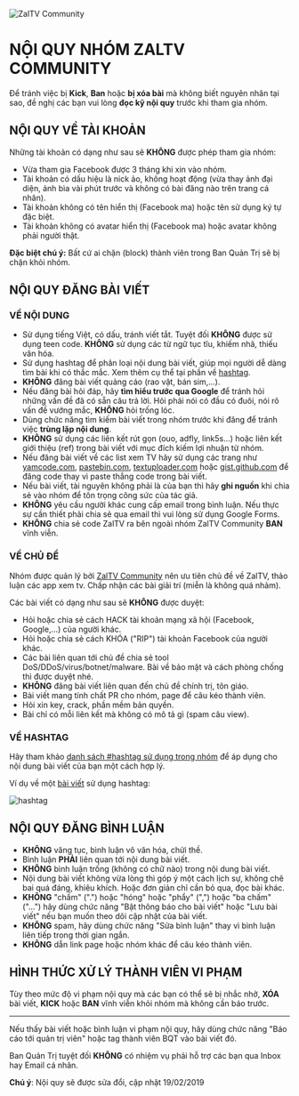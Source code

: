 ![ZalTV Community](https://3.bp.blogspot.com/-ASwf6KwwdAM/Wdo7LXx0hkI/AAAAAAAAD8o/vSNWFYpVaogD65JMfwCmMOtXJOeby5SKgCLcBGAs/s1600/j2team-community-birthday.png)

# NỘI QUY NHÓM ZALTV COMMUNITY

Để tránh việc bị **Kick**, **Ban** hoặc **bị xóa bài** mà không biết nguyên nhân tại sao, đề nghị các bạn vui lòng **đọc kỹ nội quy** trước khi tham gia nhóm.

## NỘI QUY VỀ TÀI KHOẢN

Những tài khoản có dạng như sau sẽ **KHÔNG** được phép tham gia nhóm:
- Vừa tham gia Facebook được 3 tháng khi xin vào nhóm.
- Tài khoản có dấu hiệu là nick ảo, không hoạt động (vừa thay ảnh đại diện, ảnh bìa vài phút trước và không có bài đăng nào trên trang cá nhân).
- Tài khoản không có tên hiển thị (Facebook ma) hoặc tên sử dụng ký tự đặc biệt.
-  Tài khoản không có avatar hiển thị (Facebook ma) hoặc avatar không phải người thật.

**Đặc biệt chú ý:** Bất cứ ai chặn (block) thành viên trong Ban Quản Trị sẽ bị chặn khỏi nhóm.

## NỘI QUY ĐĂNG BÀI VIẾT

### VỀ NỘI DUNG
- Sử dụng tiếng Việt, có dấu, tránh viết tắt. Tuyệt đối **KHÔNG** được sử dụng teen code. **KHÔNG** sử dụng các từ ngữ tục tĩu, khiếm nhã, thiếu văn hóa.
- Sử dụng hashtag để phân loại nội dung bài viết, giúp mọi người dễ dàng tìm bài khi có thắc mắc. Xem thêm cụ thể tại phần về [hashtag](hashtags.md).
- **KHÔNG** đăng bài viết quảng cáo (rao vặt, bán sim,...). 
- Nếu đăng bài hỏi đáp, hãy **tìm hiểu trước qua Google** để tránh hỏi những vấn đề đã có sẵn câu trả lời. Hỏi phải nói có đầu có đuôi, nói rõ vấn đề vướng mắc, **KHÔNG** hỏi trống lóc.
- Dùng chức năng tìm kiếm bài viết trong nhóm trước khi đăng để tránh việc **trùng lặp nội dung**.
- **KHÔNG** sử dụng các liên kết rút gọn (ouo, adfly, link5s...) hoặc liên kết giới thiệu (ref) trong bài viết với mục đích kiếm lợi nhuận từ nhóm.
- Nếu đăng bài viết về các list xem TV hãy sử dụng các trang như [yamcode.com](https://yamcode.com/), [pastebin.com](http://pastebin.com), [textuploader.com](https://textuploader.com) hoặc [gist.github.com](https://gist.github.com/) để đăng code thay vì paste thẳng code trong bài viết.
- Nếu bài viết, tài nguyên không phải là của bạn thì hãy **ghi nguồn** khi chia sẻ vào nhóm để tôn trọng công sức của tác giả.
- **KHÔNG** yêu cầu người khác cung cấp email trong bình luận. Nếu thực sự cần thiết phải chia sẻ qua email thì vui lòng sử dụng Google Forms.
- **KHÔNG** chia sẻ code ZalTV ra bên ngoài nhóm ZalTV Community **BAN** vĩnh viễn.

### VỀ CHỦ ĐỀ

Nhóm được quản lý bởi [ZalTV Community](https://www.google.com.vn/search?q=zaltv) nên ưu tiên chủ đề về ZalTV, thảo luận các app xem tv. Chấp nhận các bài giải trí (miễn là không quá nhảm).

Các bài viết có dạng như sau sẽ **KHÔNG** được duyệt:
- Hỏi hoặc chia sẻ cách HACK tài khoản mạng xã hội (Facebook, Google,...) của người khác.
- Hỏi hoặc chia sẻ cách KHÓA ("RIP") tài khoản Facebook của người khác.
- Các bài liên quan tới chủ đề chia sẻ tool DoS/DDoS/virus/botnet/malware. Bài về bảo mật và cách phòng chống thì được duyệt nhé.
- **KHÔNG** đăng bài viết liên quan đến chủ đề chính trị, tôn giáo.
- Bài viết mang tính chất PR cho nhóm, page để câu kéo thành viên.
- Hỏi xin key, crack, phần mềm bản quyền.
- Bài chỉ có mỗi liên kết mà không có mô tả gì (spam câu view).


### VỀ HASHTAG

Hãy tham khảo [danh sách #hashtag sử dụng trong nhóm](hashtags.md) để áp dụng cho nội dung bài viết của bạn một cách hợp lý.

Ví dụ về một [bài viết](https://www.facebook.com/groups/zaltv/permalink/1962583054047901/) sử dụng hashtag:

![hashtag](https://i.postimg.cc/kXLnnY7K/noiquy.png)

## NỘI QUY ĐĂNG BÌNH LUẬN

- **KHÔNG** văng tục, bình luận vô văn hóa, chửi thề.
- Bình luận **PHẢI** liên quan tới nội dung bài viết.
- **KHÔNG** bình luận trống (không có chữ nào) trong nội dung bài viết.
- Nội dung bài viết không vừa lòng thì góp ý một cách lịch sự, không chê bai quá đáng, khiêu khích. Hoặc đơn giản chỉ cần bỏ qua, đọc bài khác.
- **KHÔNG** "chấm" (".") hoặc "hóng" hoặc "phẩy" (",") hoặc "ba chấm" ("...") hãy dùng chức năng "Bật thông báo cho bài viết" hoặc "Lưu bài viết" nếu bạn muốn theo dõi cập nhật của bài viết.
- **KHÔNG** spam, hãy dùng chức năng "Sửa bình luận" thay vì bình luận liên tiếp trong thời gian ngắn.
- **KHÔNG** dẫn link page hoặc nhóm khác để câu kéo thành viên.

## HÌNH THỨC XỬ LÝ THÀNH VIÊN VI PHẠM

Tùy theo mức độ vi phạm nội quy mà các bạn có thể sẽ bị nhắc nhở, **XÓA** bài viết, **KICK** hoặc **BAN** vĩnh viễn khỏi nhóm mà không cần báo trước.
 
---

Nếu thấy bài viết hoặc bình luận vi phạm nội quy, hãy dùng chức năng "Báo cáo tới quản trị viên" hoặc tag thành viên BQT vào bài viết đó.

Ban Quản Trị tuyệt đối **KHÔNG** có nhiệm vụ phải hỗ trợ các bạn qua Inbox hay Email cá nhân.

**Chú ý**: Nội quy sẽ được sửa đổi, cập nhật 19/02/2019
